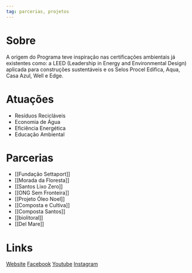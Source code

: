 ```yaml
---
tag: parcerias, projetos
---
```


# Sobre

A origem do Programa teve inspiração nas certificações ambientais já existentes como: a LEED (Leadership in Energy and Environmental Design) aplicada para construções sustentáveis e os Selos Procel Edifica, Aqua, Casa Azul, Well e Edge.

# Atuações

- Resíduos Recicláveis
- Economia de Água
- Eficiência Energética
- Educação Ambiental

# Parcerias

- [[Fundação Settaport]]
- [[Morada da Floresta]]
- [[Santos Lixo Zero]]
- [[ONG Sem Fronteira]]
- [[Projeto Óleo Noel]]
- [[Composta e Cultiva]]
- [[Composta Santos]]
- [[biolitoral]]
- [[Del Mare]]

# Links

[Website](https://condominiosustentavel.eco.br/)
[Facebook](https://www.facebook.com/condominiosustentavel/)
[Youtube](https://www.youtube.com/channel/UCEvSSKLZ794-bt8JcGLtvig)
[Instagram](https://www.instagram.com/condominio_sustentavel/)


